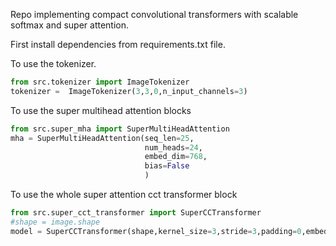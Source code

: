 Repo implementing compact convolutional transformers with scalable softmax and super attention.

First install dependencies from requirements.txt file.

To use the tokenizer.

```python
from src.tokenizer import ImageTokenizer
tokenizer =  ImageTokenizer(3,3,0,n_input_channels=3)
```

To use the super multihead attention blocks

```python
from src.super_mha import SuperMultiHeadAttention
mha = SuperMultiHeadAttention(seq_len=25,
                              num_heads=24,
                              embed_dim=768,
                              bias=False
                              )
```

To use the whole super attention cct transformer block

```python
from src.super_cct_transformer import SuperCCTransformer
#shape = image.shape
model = SuperCCTransformer(shape,kernel_size=3,stride=3,padding=0,embed_dim=768,num_layers=6)
```
